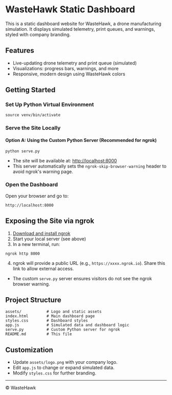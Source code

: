# WasteHawk Static Dashboard

This is a static dashboard website for WasteHawk, a drone manufacturing simulation. It displays simulated telemetry, print queues, and warnings, styled with company branding.

## Features
- Live-updating drone telemetry and print queue (simulated)
- Visualizations: progress bars, warnings, and more
- Responsive, modern design using WasteHawk colors

## Getting Started

###  Set Up Python Virtual Environment
```
source venv/bin/activate
```

### Serve the Site Locally
#### Option A: Using the Custom Python Server (Recommended for ngrok)
```
python serve.py
```
- The site will be available at: [http://localhost:8000](http://localhost:8000)
- This server automatically sets the `ngrok-skip-browser-warning` header to avoid ngrok's warning page.


### Open the Dashboard
Open your browser and go to:
```
http://localhost:8000
```

## Exposing the Site via ngrok
1. [Download and install ngrok](https://ngrok.com/download)
2. Start your local server (see above)
3. In a new terminal, run:
```
ngrok http 8000
```
4. ngrok will provide a public URL (e.g., `https://xxxx.ngrok.io`). Share this link to allow external access.

- The custom `serve.py` server ensures visitors do not see the ngrok browser warning.

## Project Structure
```
assets/           # Logo and static assets
index.html        # Main dashboard page
styles.css        # Dashboard styles
app.js            # Simulated data and dashboard logic
serve.py          # Custom Python server for ngrok
README.md         # This file
```

## Customization
- Update `assets/logo.png` with your company logo.
- Edit `app.js` to change or expand simulated data.
- Modify `styles.css` for further branding.

---
© WasteHawk 